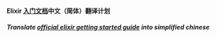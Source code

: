 #### Elixir [入门文档](http://elixir-lang.org/getting_started/1.html)中文（简体）翻译计划
##### Translate [official elixir getting started guide](http://elixir-lang.org/getting_started/1.html) into simplified chinese
